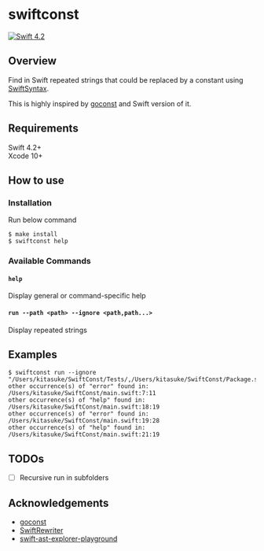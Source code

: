 # swiftconst

[![Swift 4.2](https://img.shields.io/badge/swift-4.2-orange.svg?style=flat)](https://swift.org/download/)

## Overview

Find in Swift repeated strings that could be replaced by a constant using [SwiftSyntax](https://github.com/apple/swift-syntax).

This is highly inspired by [goconst](https://github.com/jgautheron/goconst) and Swift version of it.

## Requirements

Swift 4.2+  
Xcode 10+

## How to use

### Installation

Run below command

```terminal
$ make install
$ swiftconst help
```

### Available Commands

#### `help`

Display general or command-specific help

#### `run --path <path> --ignore <path,path...>`

Display repeated strings

## Examples

```terminal
$ swiftconst run --ignore "/Users/kitasuke/SwiftConst/Tests/,/Users/kitasuke/SwiftConst/Package.swift"
other occurrence(s) of "error" found in: /Users/kitasuke/SwiftConst/main.swift:7:11
other occurrence(s) of "help" found in: /Users/kitasuke/SwiftConst/main.swift:18:19
other occurrence(s) of "error" found in: /Users/kitasuke/SwiftConst/main.swift:19:28
other occurrence(s) of "help" found in: /Users/kitasuke/SwiftConst/main.swift:21:19
```

## TODOs

- [ ] Recursive run in subfolders

## Acknowledgements

- [goconst](https://github.com/jgautheron/goconst)
- [SwiftRewriter](https://github.com/inamiy/SwiftRewriter)
- [swift-ast-explorer-playground](https://github.com/kishikawakatsumi/swift-ast-explorer-playground)
